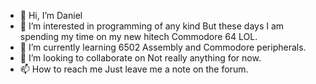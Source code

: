 - 👋 Hi, I’m Daniel
- 👀 I’m interested in programming of any kind But these days I am spending my time on my new hitech Commodore 64 LOL.
- 🌱 I’m currently learning 6502 Assembly and Commodore peripherals.
- 💞️ I’m looking to collaborate on Not really anything for now.
- 📫 How to reach me Just leave me a note on the forum.

<!---
roaddan/roaddan is a ✨ special ✨ repository because its `README.md` (this file) appears on your GitHub profile.
You can click the Preview link to take a look at your changes.
--->
